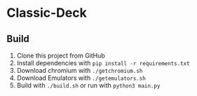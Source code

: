 # Classic-Deck
## Build
1. Clone this project from GitHub
2. Install dependencies with ```pip install -r requirements.txt```
3. Download chromium with ```./getchromium.sh```
4. Download Emulators with ```./getemulators.sh```
5. Build with ```./build.sh``` or run with ```python3 main.py```